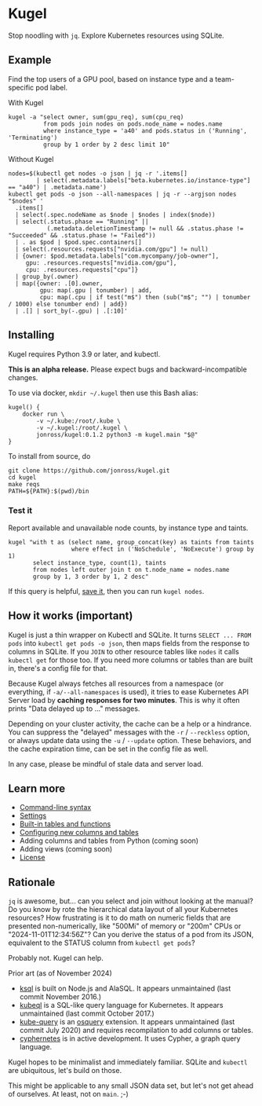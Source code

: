 # Kugel

Stop noodling with `jq`.  Explore Kubernetes resources using SQLite.

## Example

Find the top users of a GPU pool, based on instance type and a team-specific pod label.

With Kugel

```shell
kugel -a "select owner, sum(gpu_req), sum(cpu_req)
          from pods join nodes on pods.node_name = nodes.name
          where instance_type = 'a40' and pods.status in ('Running', 'Terminating')
          group by 1 order by 2 desc limit 10"
```

Without Kugel

```shell
nodes=$(kubectl get nodes -o json | jq -r '.items[] 
        | select(.metadata.labels["beta.kubernetes.io/instance-type"] == "a40") | .metadata.name')
kubectl get pods -o json --all-namespaces | jq -r --argjson nodes "$nodes" '
  .items[]
  | select(.spec.nodeName as $node | $nodes | index($node))
  | select(.status.phase == "Running" ||
           (.metadata.deletionTimestamp != null && .status.phase != "Succeeded" && .status.phase != "Failed"))
  | . as $pod | $pod.spec.containers[]
  | select(.resources.requests["nvidia.com/gpu"] != null)
  | {owner: $pod.metadata.labels["com.mycompany/job-owner"], 
     gpu: .resources.requests["nvidia.com/gpu"], 
     cpu: .resources.requests["cpu"]}
  | group_by(.owner) 
  | map({owner: .[0].owner, 
         gpu: map(.gpu | tonumber) | add, 
         cpu: map(.cpu | if test("m$") then (sub("m$"; "") | tonumber / 1000) else tonumber end) | add})
  | .[] | sort_by(-.gpu) | .[:10]'
```

## Installing

Kugel requires Python 3.9 or later, and kubectl.

**This is an alpha release.**  Please expect bugs and backward-incompatible changes.

To use via docker, `mkdir ~/.kugel` then use this Bash alias:

```shell
kugel() {
    docker run \
        -v ~/.kube:/root/.kube \
        -v ~/.kugel:/root/.kugel \
        jonross/kugel:0.1.2 python3 -m kugel.main "$@"
}
```

To install from source, do

```shell
git clone https://github.com/jonross/kugel.git
cd kugel
make reqs
PATH=${PATH}:$(pwd)/bin
```

### Test it

Report available and unavailable node counts, by instance type and taints.

```shell
kugel "with t as (select name, group_concat(key) as taints from taints
                  where effect in ('NoSchedule', 'NoExecute') group by 1)
       select instance_type, count(1), taints
       from nodes left outer join t on t.node_name = nodes.name
       group by 1, 3 order by 1, 2 desc"
```

If this query is helpful, [save it](./docs/aliases.md), then you can run `kugel nodes`.

## How it works (important)

Kugel is just a thin wrapper on Kubectl and SQLite.  It turns `SELECT ... FROM pods` into 
`kubectl get pods -o json`, then maps fields from the response to columns
in SQLite.  If you `JOIN` to other resource tables like `nodes` it calls `kubectl get`
for those too.  If you need more columns or tables than are built in, there's a config file for that.

Because Kugel always fetches all resources from a namespace (or everything, if 
`-a/--all-namespaces` is used), it tries
to ease Kubernetes API Server load by **caching responses for 
two minutes**.  This is why it often prints "Data delayed up to ..." messages.

Depending on your cluster activity, the cache can be a help or a hindrance.
You can suppress the "delayed" messages with the `-r` / `--reckless` option, or
always update data using the `-u` / `--update` option.  These behaviors, and
the cache expiration time, can be set in the config file as well.

In any case, please be mindful of stale data and server load.

## Learn more

* [Command-line syntax](./docs/syntax.md)
* [Settings](./docs/settings.md)
* [Built-in tables and functions](./docs/builtins.md)
* [Configuring new columns and tables](./docs/extending.md)
* Adding columns and tables from Python (coming soon)
* Adding views (coming soon)
* [License](./LICENSE)

## Rationale

`jq` is awesome, but... can you select and join without looking at the manual? Do you know by rote the hierarchical
data layout of all your Kubernetes resources?  How frustrating is it to do math on numeric fields that are presented 
non-numerically, like "500Mi" of memory or "200m" CPUs or "2024-11-01T12:34:56Z"?  Can you derive the status of
a pod from its JSON, equivalent to the STATUS column from `kubectl get pods`?

Probably not.  Kugel can help.

Prior art (as of November 2024)

* [ksql](https://github.com/brendandburns/ksql) is built on Node.js and AlaSQL.  It appears unmaintained (last commit November 2016.)
* [kubeql](https://github.com/saracen/kubeql) is a SQL-like query language for Kubernetes. It appears unmaintained (last commit October 2017.)
* [kube-query](https://github.com/aquasecurity/kube-query) is an [osquery](https://osquery.io/) extension. It appears unmaintained (last commit July 2020) and requires recompilation to add columns or tables.
* [cyphernetes](https://github.com/AvitalTamir/cyphernetes) is in active development.  It uses Cypher, a graph query language.

Kugel hopes to be minimalist and immediately familiar.
SQLite and `kubectl` are ubiquitous, let's build on those.

This might be applicable to any small JSON data set, but let's not get ahead of ourselves.
At least, not on `main`.  ;-)

